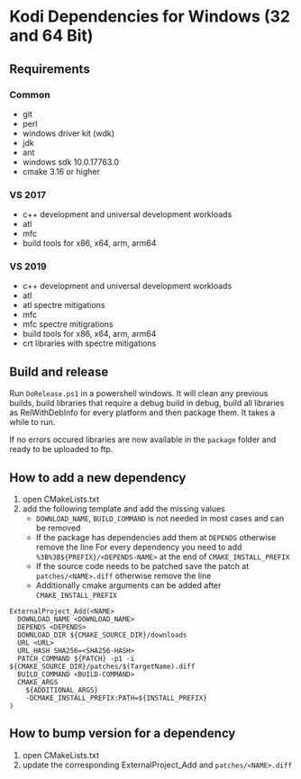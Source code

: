 # Kodi Dependencies for Windows (32 and 64 Bit)

## Requirements ##

### Common

- git
- perl
- windows driver kit (wdk)
- jdk
- ant
- windows sdk 10.0.17763.0
- cmake 3.16 or higher

### VS 2017

- c++ development and universal development workloads
- atl
- mfc
- build tools for x86, x64, arm, arm64

### VS 2019

- c++ development and universal development workloads
- atl
- atl spectre mitigations
- mfc
- mfc spectre mitigrations
- build tools for x86, x64, arm, arm64
- crt libraries with spectre mitigations

## Build and release

Run `DoRelease.ps1` in a powershell windows. It will clean any previous builds,
build libraries that require a debug build in debug, build all libraries as
RelWithDebInfo for every platform and then package them. It takes a while to run.

If no errors occured libraries are now available in the `package` folder and ready
to be uploaded to ftp.

## How to add a new dependency
1. open CMakeLists.txt
2. add the following template and add the missing values
   - `DOWNLOAD_NAME`, `BUILD_COMMAND` is not needed in most cases and can be removed
   - If the package has dependencies add them at `DEPENDS` otherwise remove the line
     For every dependency you need to add `%3B%3B${PREFIX}/<DEPENDS-NAME>` at the end of `CMAKE_INSTALL_PREFIX`
   - If the source code needs to be patched save the patch at `patches/<NAME>.diff` otherwise remove the line
   - Additionally cmake arguments can be added after `CMAKE_INSTALL_PREFIX`

```
ExternalProject_Add(<NAME>
  DOWNLOAD_NAME <DOWNLOAD_NAME>
  DEPENDS <DEPENDS>
  DOWNLOAD_DIR ${CMAKE_SOURCE_DIR}/downloads
  URL <URL>
  URL_HASH SHA256=<SHA256-HASH>
  PATCH_COMMAND ${PATCH} -p1 -i ${CMAKE_SOURCE_DIR}/patches/$(TargetName).diff
  BUILD_COMMAND <BUILD-COMMAND>
  CMAKE_ARGS
    ${ADDITIONAL_ARGS}
    -DCMAKE_INSTALL_PREFIX:PATH=${INSTALL_PREFIX}
)
```


## How to bump version for a dependency
1. open CMakeLists.txt
2. update the corresponding ExternalProject_Add and `patches/<NAME>.diff`
